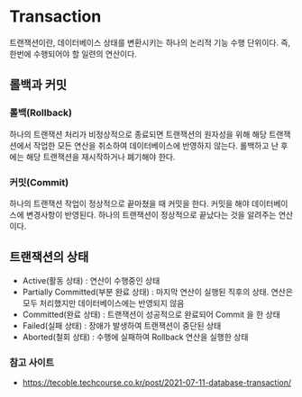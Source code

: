 # Transaction

트랜잭션이란, 데이터베이스 상태를 변환시키는 하나의 논리적 기능 수행 단위이다. 즉, 한번에 수행되어야 할 일련의 연산이다.

## 롤백과 커밋

### 롤백(Rollback)
하나의 트랜잭션 처리가 비정상적으로 종료되면 트랜잭션의 원자성을 위해 해당 트랜잭션에서 작업한 모든 연산을 취소하여 데이터베이스에 반영하지 않는다. 롤백하고 난 후에는 해당 트랜잭션을 재시작하거나 폐기해야 한다.

### 커밋(Commit)
하나의 트랜잭션 작업이 정상적으로 끝마쳤을 때 커밋을 한다. 커밋을 해야 데이터베이스에 변경사항이 반영된다. 하나의 트랜잭션이 정상적으로 끝났다는 것을 알려주는 연산이다.

## 트랜잭션의 상태
- Active(활동 상태) : 연산이 수행중인 상태
- Partially Committed(부분 완료 상태) : 마지막 연산이 실행된 직후의 상태. 연산은 모두 처리했지만 데이터베이스에는 반영되지 않음
- Committed(완료 상태) : 트랜잭션이 성공적으로 완료되어 Commit 을 한 상태
- Failed(실패 상태) : 장애가 발생하여 트랜잭션이 중단된 상태
- Aborted(철회 상태) : 수행에 실패하여 Rollback 연산을 실행한 상태

### 참고 사이트
- https://tecoble.techcourse.co.kr/post/2021-07-11-database-transaction/
